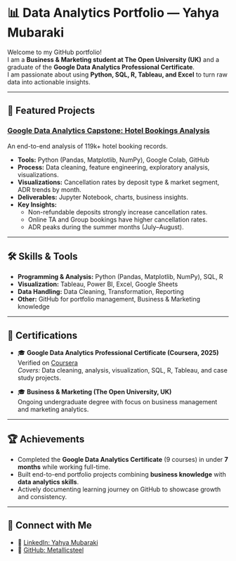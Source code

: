 # 📊 Data Analytics Portfolio — Yahya Mubaraki  

Welcome to my GitHub portfolio!  
I am a **Business & Marketing student at The Open University (UK)** and a graduate of the **Google Data Analytics Professional Certificate**.  
I am passionate about using **Python, SQL, R, Tableau, and Excel** to turn raw data into actionable insights.  

---

## 🚀 Featured Projects  

### [Google Data Analytics Capstone: Hotel Bookings Analysis](https://github.com/Metallicsteel/google-data-analytics-capstone)  
An end-to-end analysis of 119k+ hotel booking records.  
- **Tools:** Python (Pandas, Matplotlib, NumPy), Google Colab, GitHub  
- **Process:** Data cleaning, feature engineering, exploratory analysis, visualizations.  
- **Visualizations:** Cancellation rates by deposit type & market segment, ADR trends by month.  
- **Deliverables:** Jupyter Notebook, charts, business insights.  
- **Key Insights:**  
  - Non-refundable deposits strongly increase cancellation rates.  
  - Online TA and Group bookings have higher cancellation rates.  
  - ADR peaks during the summer months (July–August).  

---

## 🛠 Skills & Tools  

- **Programming & Analysis:** Python (Pandas, Matplotlib, NumPy), SQL, R  
- **Visualization:** Tableau, Power BI, Excel, Google Sheets  
- **Data Handling:** Data Cleaning, Transformation, Reporting  
- **Other:** GitHub for portfolio management, Business & Marketing knowledge  

---

## 📜 Certifications  

- 🎓 **Google Data Analytics Professional Certificate (Coursera, 2025)**  
  Verified on [Coursera](https://coursera.org/verify/89L2WP2WAAU)  
  *Covers:* Data cleaning, analysis, visualization, SQL, R, Tableau, and case study projects.  

- 🎓 **Business & Marketing (The Open University, UK)**  
  Ongoing undergraduate degree with focus on business management and marketing analytics.  

---

## 🏆 Achievements  

- Completed the **Google Data Analytics Certificate** (9 courses) in under **7 months** while working full-time.  
- Built end-to-end portfolio projects combining **business knowledge** with **data analytics skills**.  
- Actively documenting learning journey on GitHub to showcase growth and consistency.  

---

## 🤝 Connect with Me  

- 🔗 [LinkedIn: Yahya Mubaraki](https://www.linkedin.com/in/yahya-mubaraki)
- 🐙 [GitHub: Metallicsteel](https://github.com/Metallicsteel)  
